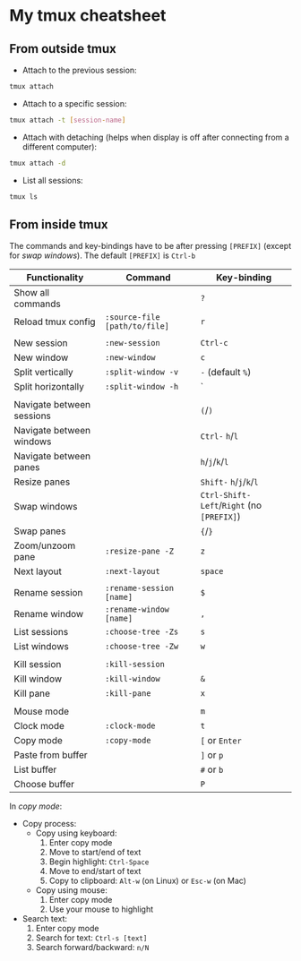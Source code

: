 # My tmux cheatsheet

## From outside tmux

- Attach to the previous session:
```bash
tmux attach
```
- Attach to a specific session:
```bash
tmux attach -t [session-name]
```
- Attach with detaching (helps when display is off after connecting from a different computer):
```bash
tmux attach -d
```
- List all sessions:
```bash
tmux ls
```

## From inside tmux

The commands and key-bindings have to be after pressing `[PREFIX]` (except for *swap windows*). The default `[PREFIX]` is `Ctrl-b`

| Functionality             | Command                       | Key-binding                                  |
|---------------------------|-------------------------------|----------------------------------------------|
| Show all commands         |                               | `?`                                          |
| Reload tmux config        | `:source-file [path/to/file]` | `r`                                          |
|                           |                               |                                              |
| New session               | `:new-session`                | `Ctrl-c`                                     |
| New window                | `:new-window`                 | `c`                                          |
| Split vertically          | `:split-window -v`            | `-` (default `%`)                            |
| Split horizontally        | `:split-window -h`            | `|` or `_` (default `"`)                     |
|                           |                               |                                              |
| Navigate between sessions |                               | `(`/`)`                                      |
| Navigate between windows  |                               | `Ctrl-` `h`/`l`                              |
| Navigate between panes    |                               | `h`/`j`/`k`/`l`                              |
| Resize panes              |                               | `Shift-` `h`/`j`/`k`/`l`                     |
| Swap windows              |                               | `Ctrl-Shift-` `Left`/`Right` (no `[PREFIX]`) |
| Swap panes                |                               | `{`/`}`                                      |
| Zoom/unzoom pane          | `:resize-pane -Z`             | `z`                                          |
| Next layout               | `:next-layout`                | `space`                                      |
|                           |                               |                                              |
| Rename session            | `:rename-session [name]`      | `$`                                          |
| Rename window             | `:rename-window [name]`       | `,`                                          |
| List sessions             | `:choose-tree -Zs`            | `s`                                          |
| List windows              | `:choose-tree -Zw`            | `w`                                          |
|                           |                               |                                              |
| Kill session              | `:kill-session`               |                                              |
| Kill window               | `:kill-window`                | `&`                                          |
| Kill pane                 | `:kill-pane`                  | `x`                                          |
|                           |                               |                                              |
| Mouse mode                |                               | `m`                                          |
| Clock mode                | `:clock-mode`                 | `t`                                          |
| Copy mode                 | `:copy-mode`                  | `[` or `Enter`                               |
| Paste from buffer         |                               | `]` or `p`                                   |
| List buffer               |                               | `#` or `b`                                   |
| Choose buffer             |                               | `P`                                          |


In *copy mode*:
- Copy process:
    - Copy using keyboard:
        1. Enter copy mode
        2. Move to start/end of text
        3. Begin highlight:   `Ctrl-Space`
        4. Move to end/start of text
        5. Copy to clipboard: `Alt-w` (on Linux) or `Esc-w` (on Mac)
    - Copy using mouse:
        1. Enter copy mode
        2. Use your mouse to highlight
- Search text:
    1. Enter copy mode
    2. Search for text: `Ctrl-s [text]`
    3. Search forward/backward: `n/N`
